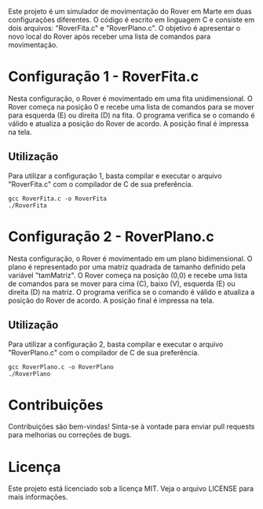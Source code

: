 Este projeto é um simulador de movimentação do Rover em Marte em duas configurações diferentes. O código é escrito em linguagem C e consiste em dois arquivos: "RoverFita.c" e "RoverPlano.c". O objetivo é apresentar o novo local do Rover após receber uma lista de comandos para movimentação.

# Configuração 1 - RoverFita.c
Nesta configuração, o Rover é movimentado em uma fita unidimensional. O Rover começa na posição 0 e recebe uma lista de comandos para se mover para esquerda (E) ou direita (D) na fita. O programa verifica se o comando é válido e atualiza a posição do Rover de acordo. A posição final é impressa na tela.

## Utilização
Para utilizar a configuração 1, basta compilar e executar o arquivo "RoverFita.c" com o compilador de C de sua preferência.

```
gcc RoverFita.c -o RoverFita
./RoverFita
```

# Configuração 2 - RoverPlano.c
Nesta configuração, o Rover é movimentado em um plano bidimensional. O plano é representado por uma matriz quadrada de tamanho definido pela variável "tamMatriz". O Rover começa na posição (0,0) e recebe uma lista de comandos para se mover para cima (C), baixo (V), esquerda (E) ou direita (D) na matriz. O programa verifica se o comando é válido e atualiza a posição do Rover de acordo. A posição final é impressa na tela.

## Utilização
Para utilizar a configuração 2, basta compilar e executar o arquivo "RoverPlano.c" com o compilador de C de sua preferência.
```
gcc RoverPlano.c -o RoverPlano
./RoverPlano
```

# Contribuições
Contribuições são bem-vindas! Sinta-se à vontade para enviar pull requests para melhorias ou correções de bugs.

# Licença
Este projeto está licenciado sob a licença MIT. Veja o arquivo LICENSE para mais informações.